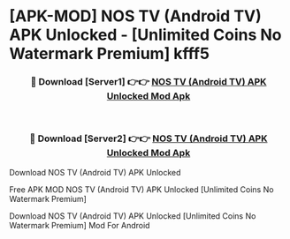 # [APK-MOD] NOS TV (Android TV) APK Unlocked - [Unlimited Coins No Watermark Premium] kfff5



<div align="center">
<h3>🔴 Download [Server1] 👉👉 <a href="https://momento.my/?title=NOS_TV_(Android_TV)_APK_Unlocked">NOS TV (Android TV) APK Unlocked Mod Apk</a></h3><br>

<h3>🔴 Download [Server2] 👉👉 <a href="https://momento.my/?title=NOS_TV_(Android_TV)_APK_Unlocked">NOS TV (Android TV) APK Unlocked Mod Apk</a></h3>
</div>



Download NOS TV (Android TV) APK Unlocked 

Free APK MOD NOS TV (Android TV) APK Unlocked [Unlimited Coins No Watermark Premium]

Download NOS TV (Android TV) APK Unlocked [Unlimited Coins No Watermark Premium] Mod For Android
